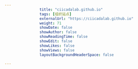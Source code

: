 ---
                title: "ciicadalab.github.io"
                tags: [组织站点]
                externalUrl: "https://ciicadalab.github.io"
                weight: 71
                showDate: false
                showAuthor: false
                showReadingTime: false
                showEdit: false
                showLikes: false
                showViews: false
                layoutBackgroundHeaderSpace: false
                ---

